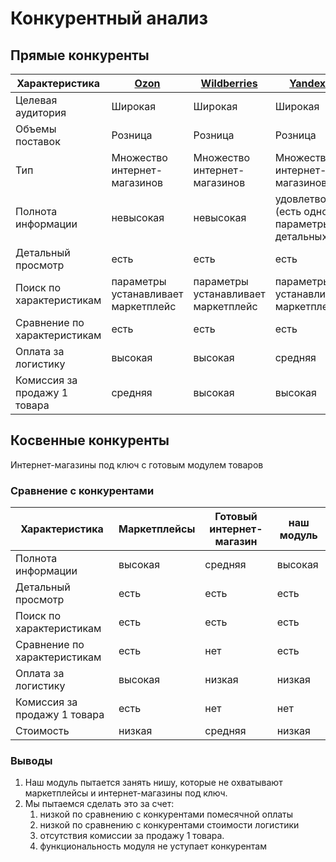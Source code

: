 # Конкурентный анализ

## Прямые конкуренты

| Характеристика               | [Ozon](https://ozon.ru)             | [Wildberries](https://www.wildberries.ru) | [Yandex.Market](https://market.yandex.ru)                     |
|------------------------------|-------------------------------------|-------------------------------------------|---------------------------------------------------------------|
| Целевая аудитория            | Широкая                             | Широкая                                   | Широкая                                                       |
| Объемы поставок              | Розница                             | Розница                                   | Розница                                                       |
| Тип                          | Множество интернет-магазинов        | Множество интернет-магазинов              | Множество интернет-магазинов                                  |
| Полнота информации           | невысокая                           | невысокая                                 | удовлетворительная (есть однотипные параметры, нет детальных) |
| Детальный просмотр           | есть                                | есть                                      | есть                                                          |
| Поиск по характеристикам     | параметры устанавливает маркетплейс | параметры устанавливает маркетплейс       | параметры устанавливает маркетплейс                           |
| Сравнение по характеристикам | есть                                | есть                                      | есть                                                          | 
| Оплата за логистику          | высокая                             | высокая                                   | средняя                                                       |
| Комиссия за продажу 1 товара | средняя                             | высокая                                   | высокая                                                       |

## Косвенные конкуренты

Интернет-магазины под ключ с готовым модулем товаров

### Сравнение с конкурентами

| Характеристика               | Маркетплейсы | Готовый интернет-магазин | наш модуль |
|------------------------------|--------------|--------------------------|------------|
| Полнота информации           | высокая      | средняя                  | высокая    |
| Детальный просмотр           | есть         | есть                     | есть       |
| Поиск по характеристикам     | есть         | есть                     | есть       |
| Сравнение по характеристикам | есть         | нет                      | есть       |
| Оплата за логистику          | высокая      | низкая                   | низкая     |
| Комиссия за продажу 1 товара | есть         | нет                      | нет        |
| Стоимость                    | низкая       | средняя                  | низкая     | 

### Выводы
1. Наш модуль пытается занять нишу, которые не охватывают маркетплейсы и интернет-магазины под ключ.
2. Мы пытаемся сделать это за счет:
   1. низкой по сравнению с конкурентами помесячной оплаты
   2. низкой по сравнению с конкурентами стоимости логистики
   3. отсутствия комиссии за продажу 1 товара.
   4. функциональность модуля не уступает конкурентам